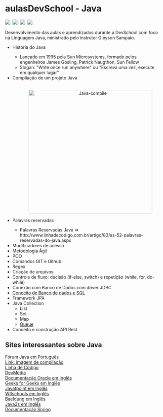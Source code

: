 # aulasDevSchool - Java
<img src="https://img.shields.io/badge/Java-ED8B00?style=for-the-badge&logo=java&logoColor=white">&nbsp;&nbsp;<img src="https://img.shields.io/badge/PostgreSQL-316192?style=for-the-badge&logo=postgresql&logoColor=white"/>&nbsp;&nbsp;<img src="https://img.shields.io/badge/Git-F05032?style=for-the-badge&logo=git&logoColor=white"/>&nbsp;&nbsp;<img src="https://img.shields.io/badge/Postman-FF6C37?style=for-the-badge&logo=Postman&logoColor=white"/>

Desenvolvimento das aulas e aprendizados durante a DevSchool com foco na Linguagem Java, ministrado pelo instrutor Gleyson Sampaio.
<ul>
  <li>História do Java</li>
    <ul>
      <li>Lançado em 1995 pela Sun Microsystems, formado pelos engenheiros James Gosling, Patrick Naugthon, Sun Fellow</li>
      <li>Slogan: "Write once run anywhere" ou "Escreva uma vez, execute em qualquer lugar"</li>
    </ul>
  <li>Compilação de um projeto Java</li><br />
    <ul>
      <p align= "center">
        <img src="http://taylorlopes.com/wp-content/uploads/2012/10/codigofonte-bytecode-jvm.png" alt="Java-compile" width="400" />
      </p>
    </ul>
 
  <li>Palavras reservadas</li>
  <ul>  
    <li>Palavras Reservadas Java => http://www.linhadecodigo.com.br/artigo/83/as-52-palavras-reservadas-do-java.aspx</li>
  </ul>  
 
  <li>Modificadores de acesso</li>
  
  <li>Metodologia Ágil</li>
  
  <li>POO</li>
  
  <li>Comandos GIT e Github</li>
  
  <li>Regex</li>
  
  <li>Criação de arquivos</li>
  
  <li>Controle de fluxo: decisão (if-else, switch) e repetição (while, for, do-while)</li>
  
  <li>Conexão com Banco de Dados com driver JDBC</li>
  
  <li><a href="https://github.com/HenriqueNawa/aulasDevSchool/tree/main/agendamento-consulta/Documentacao">Conceito de Banco de dados e SQL</a></li>
  
  <li>Framework JPA</li>
  
  <li>Java Collection
    <ul>
      <li>List</li>
      <li>Set </li>
      <li>Map</li>
   <li><a href="https://github.com/HenriqueNawa/aulasDevSchool/tree/main/Collections/src/collections">Queue</a></li>     
     </ul>
  </li>
  
  <li>Conceito e construção API Rest</li>
</ul>

## Sites interessantes sobre Java
[Fórum Java em Português](https://www.guj.com.br/c/programacao/java)<br/>
[Link: imagem de compilação](http://taylorlopes.com/codigo-fonte-bytecode-e-jvm/)<br/>
[Linha de Código](http://www.linhadecodigo.com.br/java.aspx)<br/>
[DevMedia](https://www.devmedia.com.br/java/)<br/>
[Documentação Oracle em Inglês](https://docs.oracle.com/javase/8/docs/)<br/>
[Geeks for Geeks em Inglês](https://www.geeksforgeeks.org/java/?ref=shm)<br/>
[Javatpoint em Inglês](https://www.javatpoint.com/java-tutorial)<br/>
[W3schools em Inglês](https://www.w3schools.com/java/default.asp)<br/>
[Baeldung em Inglês](https://www.baeldung.com)<br/>
[Java2s em Inglês](http://www.java2s.com) <br/>
[Documentação Spring](https://docs.spring.io/spring-data/jpa/docs/current/reference/html/#preface)



